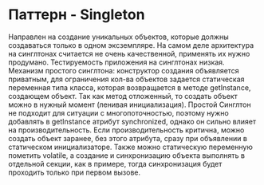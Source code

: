 Паттерн  - Singleton
====================
Направлен на создание уникальных объектов, которые должны создаваться только в одном эксземпляре.
На самом деле архитектура на синглтонах считается не очень качественной, 
применять их нужно продумано. Тестируемость приложения на синглтонах низкая.
Механизм простого синглтона: конструктор создания объявляется приватным,
для ограничения кол-ва объектов задается статическая переменная типа класса,
которая возвращается в методе getInstance, создающем объект.
Так как метод отложенный, то создать объект можно в нужный момент (ленивая инициализация).
Простой Синглтон не подходит для ситуации с многопоточностью, поэтому нужно добавлять в 
getInstance атрибут synchronized, однако он сильно влияет на производительность. Если 
производительность критична, можно создать объект заранее, без этого атрибута, сразу при объявлении
в статическом инициализаторе.
Также можно статическую переменную пометить volatile, а создание и синхронизацию объекта 
выполнять в отдельной секции, как в примере, тогда синхронизация  будет проходить только при первом вызове.
 
